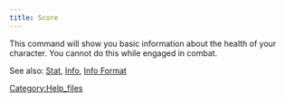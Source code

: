 ```yaml
---
title: Score
---
```


This command will show you basic information about the health of your
character. You cannot do this while engaged in combat.

See also: [Stat](Stat "wikilink"), [Info](Info "wikilink"), [Info
Format](Info_Format "wikilink")

[Category:Help_files](Category:Help_files "wikilink")